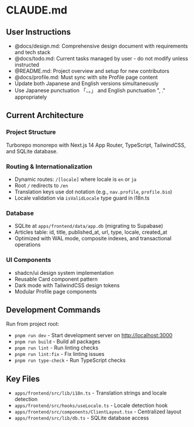 # CLAUDE.md

## User Instructions

- @docs/design.md: Comprehensive design document with requirements and tech stack
- @docs/todo.md: Current tasks managed by user - do not modify unless instructed
- @README.md: Project overview and setup for new contributors
- @docs/profile.md: Must sync with site Profile page content
- Update both Japanese and English versions simultaneously
- Use Japanese punctuation 「、。」 and English punctuation ", ." appropriately

## Current Architecture

### Project Structure

Turborepo monorepo with Next.js 14 App Router, TypeScript, TailwindCSS, and SQLite database.

### Routing & Internationalization

- Dynamic routes: `/[locale]` where locale is `en` or `ja`
- Root `/` redirects to `/en`
- Translation keys use dot notation (e.g., `nav.profile`, `profile.bio`)
- Locale validation via `isValidLocale` type guard in i18n.ts

### Database

- SQLite at `apps/frontend/data/app.db` (migrating to Supabase)
- Articles table: id, title, published_at, url, type, locale, created_at
- Optimized with WAL mode, composite indexes, and transactional operations

### UI Components

- shadcn/ui design system implementation
- Reusable Card component pattern
- Dark mode with TailwindCSS design tokens
- Modular Profile page components

## Development Commands

Run from project root:

- `pnpm run dev` - Start development server on <http://localhost:3000>
- `pnpm run build` - Build all packages
- `pnpm run lint` - Run linting checks
- `pnpm run lint:fix` - Fix linting issues
- `pnpm run type-check` - Run TypeScript checks

## Key Files

- `apps/frontend/src/lib/i18n.ts` - Translation strings and locale detection
- `apps/frontend/src/hooks/useLocale.ts` - Locale detection hook
- `apps/frontend/src/components/ClientLayout.tsx` - Centralized layout
- `apps/frontend/src/lib/db.ts` - SQLite database access
